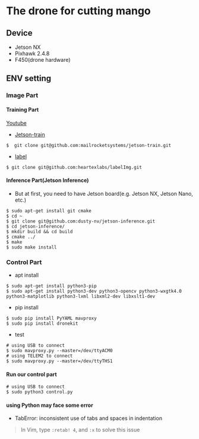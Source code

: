 # The drone for cutting mango

## Device
* Jetson NX
* Pixhawk 2.4.8
* F450(drone hardware)

## ENV setting
### Image Part
#### Training Part
[Youtube](https://www.youtube.com/watch?v=fZiY7zUk3TU)
* [Jetson-train](https://github.com/mailrocketsystems/jetson-train)
```shell
$  git clone git@github.com:mailrocketsystems/jetson-train.git
```
* [label](https://github.com/heartexlabs/labelImg)
```shell
$ git clone git@github.com:heartexlabs/labelImg.git
```
#### Inference Part(Jetson Inference)
* But at first, you need to have Jetson board(e.g. Jetson NX, Jetson Nano, etc.)
```shell
$ sudo apt-get install git cmake
$ cd ~
$ git clone git@github.com:dusty-nv/jetson-inference.git
$ cd jetson-inference/
$ mkdir build && cd build
$ cmake ../
$ make
$ sudo make install
```

### Control Part
* apt install
```shell
$ sudo apt-get install python3-pip
$ sudo apt-get install python3-dev python3-opencv python3-wxgtk4.0 python3-matplotlib python3-lxml libxml2-dev libxslt1-dev
```
* pip install
```shell
$ sudo pip install PyYAML mavproxy
$ sudo pip install dronekit
```

* test
```shell
# using USB to connect
$ sudo mavproxy.py --master=/dev/ttyACM0
# using TELEM2 to connect
$ sudo mavproxy.py --master=/dev/ttyTHS1
```
#### Run our control part
```shell
# using USB to connect
$ sudo python3 control.py 
```
#### using Python may face some error
* TabError: inconsistent use of tabs and spaces in indentation
> In Vim, type `:retab! 4`, and `:x` to solve this issue
